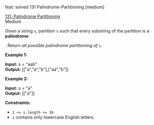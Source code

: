 feat: solved 131 Palindrome-Partitioning [medium]

[131. Palindrome Partitioning](https://leetcode.com/problems/palindrome-partitioning/)  
Medium

Given a string  `s`, partition  `s`  such that every substring of the partition is a **palindrome**

. Return  _all possible palindrome partitioning of_ `s`.

**Example 1:**

**Input:** s = "aab"  
**Output:** [["a","a","b"],["aa","b"]]

**Example 2:**

**Input:** s = "a"  
**Output:** [["a"]]

**Constraints:**

-   `1 <= s.length <= 16`
-   `s`  contains only lowercase English letters.